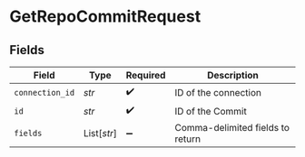 # GetRepoCommitRequest


## Fields

| Field                            | Type                             | Required                         | Description                      |
| -------------------------------- | -------------------------------- | -------------------------------- | -------------------------------- |
| `connection_id`                  | *str*                            | :heavy_check_mark:               | ID of the connection             |
| `id`                             | *str*                            | :heavy_check_mark:               | ID of the Commit                 |
| `fields`                         | List[*str*]                      | :heavy_minus_sign:               | Comma-delimited fields to return |